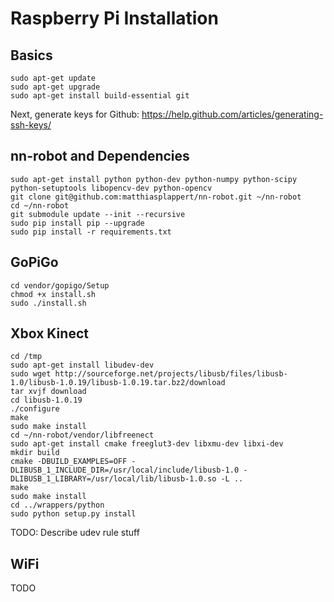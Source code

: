 # Raspberry Pi Installation

## Basics
```
sudo apt-get update
sudo apt-get upgrade
sudo apt-get install build-essential git
```
Next, generate keys for Github: https://help.github.com/articles/generating-ssh-keys/

## nn-robot and Dependencies
```
sudo apt-get install python python-dev python-numpy python-scipy python-setuptools libopencv-dev python-opencv
git clone git@github.com:matthiasplappert/nn-robot.git ~/nn-robot
cd ~/nn-robot
git submodule update --init --recursive
sudo pip install pip --upgrade
sudo pip install -r requirements.txt
```

## GoPiGo
```
cd vendor/gopigo/Setup
chmod +x install.sh
sudo ./install.sh
```

## Xbox Kinect
```
cd /tmp
sudo apt-get install libudev-dev
sudo wget http://sourceforge.net/projects/libusb/files/libusb-1.0/libusb-1.0.19/libusb-1.0.19.tar.bz2/download
tar xvjf download
cd libusb-1.0.19
./configure
make
sudo make install
cd ~/nn-robot/vendor/libfreenect
sudo apt-get install cmake freeglut3-dev libxmu-dev libxi-dev
mkdir build
cmake -DBUILD_EXAMPLES=OFF -DLIBUSB_1_INCLUDE_DIR=/usr/local/include/libusb-1.0 -DLIBUSB_1_LIBRARY=/usr/local/lib/libusb-1.0.so -L ..
make
sudo make install
cd ../wrappers/python
sudo python setup.py install
```

TODO: Describe udev rule stuff

## WiFi
TODO
